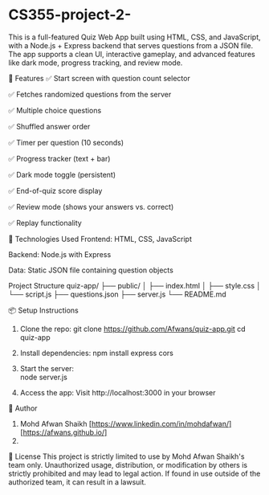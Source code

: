 # CS355-project-2-
This is a full-featured Quiz Web App built using HTML, CSS, and JavaScript, with a Node.js + Express backend that serves questions from a JSON file. The app supports a clean UI, interactive gameplay, and advanced features like dark mode, progress tracking, and review mode.


🚀 Features
✅ Start screen with question count selector

✅ Fetches randomized questions from the server

✅ Multiple choice questions

✅ Shuffled answer order

✅ Timer per question (10 seconds)

✅ Progress tracker (text + bar)

✅ Dark mode toggle (persistent)

✅ End-of-quiz score display

✅ Review mode (shows your answers vs. correct)

✅ Replay functionality

🧠 Technologies Used
Frontend: HTML, CSS, JavaScript

Backend: Node.js with Express

Data: Static JSON file containing question objects

 Project Structure
quiz-app/
├── public/
│   ├── index.html
│   ├── style.css
│   └── script.js
├── questions.json
├── server.js
└── README.md

📦 Setup Instructions

1. Clone the repo:
git clone https://github.com/Afwans/quiz-app.git
cd quiz-app

2. Install dependencies:
   npm install express cors

3. Start the server:\
   node server.js

4. Access the app:
   Visit http://localhost:3000 in your browser


🧑 Author
1. Mohd Afwan Shaikh [https://www.linkedin.com/in/mohdafwan/] [https://afwans.github.io/]
2. 


📄 License
This project is strictly limited to use by Mohd Afwan Shaikh's team only. Unauthorized usage, distribution, or modification by others is strictly prohibited and may lead to legal action.
If found in use outside of the authorized team, it can result in a lawsuit.


